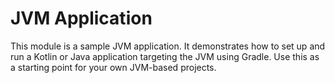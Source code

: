 # JVM Application

This module is a sample JVM application. It demonstrates how to set up and run a Kotlin or Java application targeting
the JVM using Gradle. Use this as a starting point for your own JVM-based projects.

